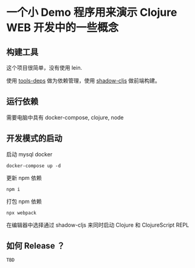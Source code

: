 # 一个小 Demo 程序用来演示 Clojure WEB 开发中的一些概念


## 构建工具

这个项目很简单，没有使用 lein. 

使用 [tools-deps](https://clojure.org/guides/getting_started) 做为依赖管理，使用 [shadow-cljs](http://shadow-cljs.org) 做前端构建。

## 运行依赖

需要电脑中具有 docker-compose, clojure, node

## 开发模式的启动

启动 mysql docker

    docker-compose up -d

更新 npm 依赖

    npm i
    
打包 npm 依赖

    npx webpack

在编辑器中选择通过 shadow-cljs 来同时启动 Clojure 和 ClojureScript REPL

## 如何 Release ？

    TBD
